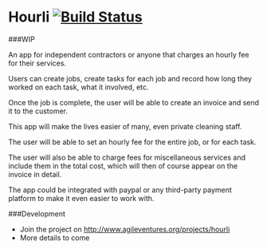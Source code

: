 # Hourli [![Build Status](https://travis-ci.org/Hourli/Hourli.svg?branch=master)](https://travis-ci.org/Hourli/Hourli)

###WIP

An app for independent contractors or anyone that charges an hourly fee for their services.

Users can create jobs, create tasks for each job and record how long they worked on each task, what it involved, etc.

Once the job is complete, the user will be able to create an invoice and send it to the customer.

This app will make the lives easier of many, even private cleaning staff.

The user will be able to set an hourly fee for the entire job, or for each task.

The user will also be able to charge fees for miscellaneous services and include them in the total cost, which will then of course appear on the invoice in detail.

The app could be integrated with paypal or any third-party payment platform to make it even easier to work with.


###Development
* Join the project on http://www.agileventures.org/projects/hourli
* More details to come
